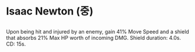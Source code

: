 # Isaac Newton (중)

##

Upon being hit and injured by an enemy, gain 41% Move Speed and a shield that absorbs 21% Max HP worth of incoming DMG. Shield duration: 4.0s. CD: 15s.

